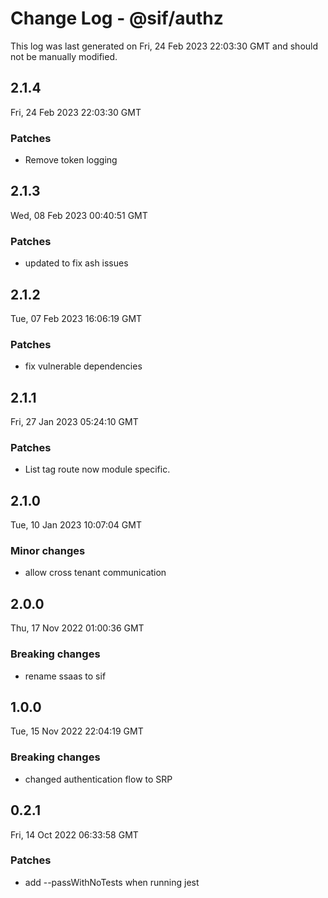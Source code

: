# Change Log - @sif/authz

This log was last generated on Fri, 24 Feb 2023 22:03:30 GMT and should not be manually modified.

## 2.1.4
Fri, 24 Feb 2023 22:03:30 GMT

### Patches

- Remove token logging

## 2.1.3
Wed, 08 Feb 2023 00:40:51 GMT

### Patches

- updated to fix ash issues

## 2.1.2
Tue, 07 Feb 2023 16:06:19 GMT

### Patches

- fix vulnerable dependencies

## 2.1.1
Fri, 27 Jan 2023 05:24:10 GMT

### Patches

- List tag route now module specific.

## 2.1.0
Tue, 10 Jan 2023 10:07:04 GMT

### Minor changes

- allow cross tenant communication

## 2.0.0
Thu, 17 Nov 2022 01:00:36 GMT

### Breaking changes

- rename ssaas to sif

## 1.0.0
Tue, 15 Nov 2022 22:04:19 GMT

### Breaking changes

- changed authentication flow to SRP

## 0.2.1
Fri, 14 Oct 2022 06:33:58 GMT

### Patches

- add --passWithNoTests when running jest

